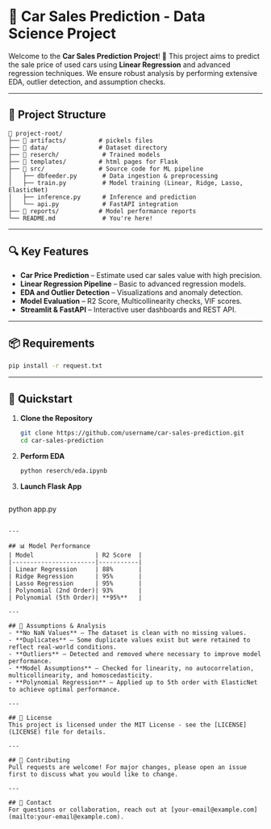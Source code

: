# 🚗 Car Sales Prediction - Data Science Project

Welcome to the **Car Sales Prediction Project**! 🚀 This project aims to predict the sale price of used cars using **Linear Regression** and advanced regression techniques. We ensure robust analysis by performing extensive EDA, outlier detection, and assumption checks.

---

## 🧰 Project Structure
```
📂 project-root/
├── 📁 artifacts/         # pickels files
├── 📁 data/              # Dataset directory
├── 📁 reserch/            # Trained models
├── 📁 templates/         # html pages for Flask
├── 📁 src/               # Source code for ML pipeline
│   ├── dbfeeder.py       # Data ingestion & preprocessing
│   ├── train.py          # Model training (Linear, Ridge, Lasso, ElasticNet)
│   ├── inference.py      # Inference and prediction
│   └── api.py            # FastAPI integration
├── 📁 reports/           # Model performance reports
└── README.md             # You're here!
```

---

## 🔍 Key Features
- **Car Price Prediction** – Estimate used car sales value with high precision.
- **Linear Regression Pipeline** – Basic to advanced regression models.
- **EDA and Outlier Detection** – Visualizations and anomaly detection.
- **Model Evaluation** – R2 Score, Multicollinearity checks, VIF scores.
- **Streamlit & FastAPI** – Interactive user dashboards and REST API.

---

## 📦 Requirements
```bash
pip install -r request.txt
```

---

## 🚀 Quickstart
1. **Clone the Repository**
   ```bash
   git clone https://github.com/username/car-sales-prediction.git
   cd car-sales-prediction
   ```
2. **Perform EDA**
   ```bash
   python reserch/eda.ipynb
   ```
3. **Launch Flask App**
   ```bash
 python app.py
   ```

---

## 📊 Model Performance
| Model                 | R2 Score  |
|-----------------------|-----------|
| Linear Regression     | 88%       |
| Ridge Regression      | 95%       |
| Lasso Regression      | 95%       |             
| Polynomial (2nd Order)| 93%       |             
| Polynomial (5th Order)| **95%**   |             

---

## 🧪 Assumptions & Analysis
- **No NaN Values** – The dataset is clean with no missing values.
- **Duplicates** – Some duplicate values exist but were retained to reflect real-world conditions.
- **Outliers** – Detected and removed where necessary to improve model performance.
- **Model Assumptions** – Checked for linearity, no autocorrelation, multicollinearity, and homoscedasticity.
- **Polynomial Regression** – Applied up to 5th order with ElasticNet to achieve optimal performance.

---

## 📜 License
This project is licensed under the MIT License - see the [LICENSE](LICENSE) file for details.

---

## 🤝 Contributing
Pull requests are welcome! For major changes, please open an issue first to discuss what you would like to change.

---

## 📧 Contact
For questions or collaboration, reach out at [your-email@example.com](mailto:your-email@example.com).

